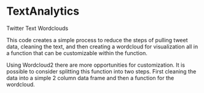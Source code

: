 # TextAnalytics
Twitter Text Wordclouds

This code creates a simple process to reduce the steps of pulling tweet data, 
cleaning the text, and then creating a wordcloud for visualization all in a function that can 
be customizable within the function. 

Using Wordcloud2 there are more opportunities for customization. It is possible to consider
splitting this function into two steps. First cleaning the data into a simple 2 column data 
frame and then a function for the wordcloud.
